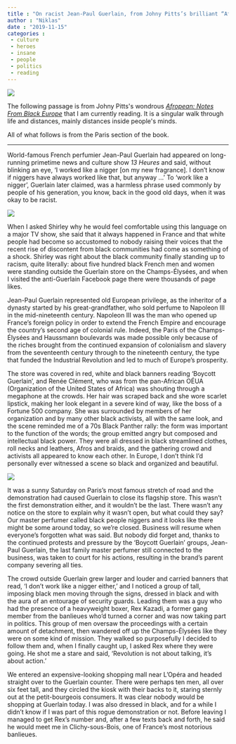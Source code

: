 ```yaml
---
title : "On racist Jean-Paul Guerlain, from Johny Pitts’s brilliant “Afropean: Notes From Black Europe”"
author : "Niklas"
date : "2019-11-15"
categories : 
 - culture
 - heroes
 - insane
 - people
 - politics
 - reading
---
```


![](https://niklasblog.com/wp-content/9780141984728_b9571.jpg)

The following passage is from Johny Pitts's wondrous _[Afropean: Notes From Black Europe](https://www.penguin.co.uk/books/300/300186/afropean/9780141984728.html)_ that I am currently reading. It is a singular walk through life and distances, mainly distances inside people's minds.

All of what follows is from the Paris section of the book.

* * *

World-famous French perfumier Jean-Paul Guerlain had appeared on long-running primetime news and culture show _13 Heures_ and said, without blinking an eye, ‘I worked like a nigger \[on my new fragrance\]. I don’t know if niggers have always worked like that, but anyway …’ To ‘work like a nigger’, Guerlain later claimed, was a harmless phrase used commonly by people of his generation, you know, back in the good old days, when it was okay to be racist.

![](https://niklasblog.com/wp-content/gueracist.jpeg)

When I asked Shirley why he would feel comfortable using this language on a major TV show, she said that it always happened in France and that white people had become so accustomed to nobody raising their voices that the recent rise of discontent from black communities had come as something of a shock. Shirley was right about the black community finally standing up to racism, quite literally: about five hundred black French men and women were standing outside the Guerlain store on the Champs-Élysées, and when I visited the anti-Guerlain Facebook page there were thousands of page likes.

Jean-Paul Guerlain represented old European privilege, as the inheritor of a dynasty started by his great-grandfather, who sold perfume to Napoleon III in the mid-nineteenth century. Napoleon III was the man who opened up France’s foreign policy in order to extend the French Empire and encourage the country’s second age of colonial rule. Indeed, the Paris of the Champs-Élysées and Haussmann boulevards was made possible only because of the riches brought from the continued expansion of colonialism and slavery from the seventeenth century through to the nineteenth century, the type that funded the Industrial Revolution and led to much of Europe’s prosperity.

The store was covered in red, white and black banners reading ‘Boycott Guerlain’, and Renée Clément, who was from the pan-African OÉUA (Organization of the United States of Africa) was shouting through a megaphone at the crowds. Her hair was scraped back and she wore scarlet lipstick, making her look elegant in a severe kind of way, like the boss of a Fortune 500 company. She was surrounded by members of her organization and by many other black activists, all with the same look, and the scene reminded me of a 70s Black Panther rally: the form was important to the function of the words; the group emitted angry but composed and intellectual black power. They were all dressed in black streamlined clothes, roll necks and leathers, Afros and braids, and the gathering crowd and activists all appeared to know each other. In Europe, I don’t think I’d personally ever witnessed a scene so black and organized and beautiful.

![](https://niklasblog.com/wp-content/t1larg.guerlain.protest.afp_.gi_.jpg)

It was a sunny Saturday on Paris’s most famous stretch of road and the demonstration had caused Guerlain to close its flagship store. This wasn’t the first demonstration either, and it wouldn’t be the last. There wasn’t any notice on the store to explain why it wasn’t open, but what could they say? Our master perfumer called black people niggers and it looks like there might be some around today, so we’re closed. Business will resume when everyone’s forgotten what was said. But nobody did forget and, thanks to the continued protests and pressure by the ‘Boycott Guerlain’ groups, Jean-Paul Guerlain, the last family master perfumer still connected to the business, was taken to court for his actions, resulting in the brand’s parent company severing all ties.

The crowd outside Guerlain grew larger and louder and carried banners that read, ‘I don’t work like a nigger either,’ and I noticed a group of tall, imposing black men moving through the signs, dressed in black and with the aura of an entourage of security guards. Leading them was a guy who had the presence of a heavyweight boxer, Rex Kazadi, a former gang member from the banlieues who’d turned a corner and was now taking part in politics. This group of men oversaw the proceedings with a certain amount of detachment, then wandered off up the Champs-Élysées like they were on some kind of mission. They walked so purposefully I decided to follow them and, when I finally caught up, I asked Rex where they were going. He shot me a stare and said, ‘Revolution is not about talking, it’s about action.’  
  
We entered an expensive-looking shopping mall near L’Opéra and headed straight over to the Guerlain counter. There were perhaps ten men, all over six feet tall, and they circled the kiosk with their backs to it, staring sternly out at the petit-bourgeois consumers. It was clear nobody would be shopping at Guerlain today. I was also dressed in black, and for a while I didn’t know if I was part of this rogue demonstration or not. Before leaving I managed to get Rex’s number and, after a few texts back and forth, he said he would meet me in Clichy-sous-Bois, one of France’s most notorious banlieues.
